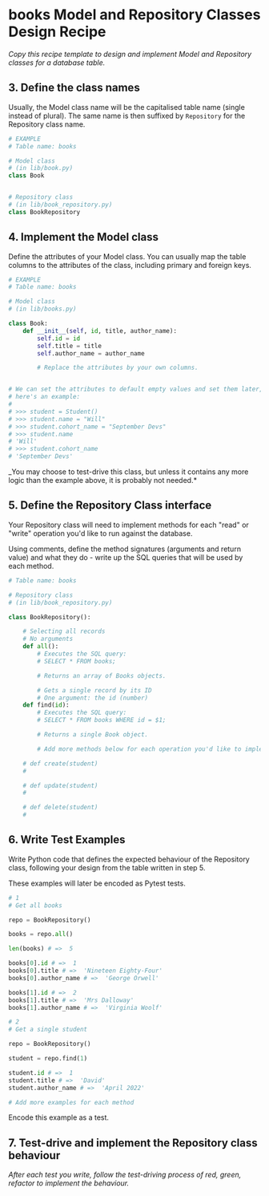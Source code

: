 # books Model and Repository Classes Design Recipe

_Copy this recipe template to design and implement Model and Repository classes for a database table._

## 3. Define the class names

Usually, the Model class name will be the capitalised table name (single instead of plural). The same name is then suffixed by `Repository` for the Repository class name.

```python
# EXAMPLE
# Table name: books

# Model class
# (in lib/book.py)
class Book


# Repository class
# (in lib/book_repository.py)
class BookRepository

```

## 4. Implement the Model class

Define the attributes of your Model class. You can usually map the table columns to the attributes of the class, including primary and foreign keys.

```python
# EXAMPLE
# Table name: books

# Model class
# (in lib/books.py)

class Book:
    def __init__(self, id, title, author_name):
        self.id = id
        self.title = title
        self.author_name = author_name

        # Replace the attributes by your own columns.


# We can set the attributes to default empty values and set them later,
# here's an example:
#
# >>> student = Student()
# >>> student.name = "Will"
# >>> student.cohort_name = "September Devs"
# >>> student.name
# 'Will'
# >>> student.cohort_name
# 'September Devs'

```

_You may choose to test-drive this class, but unless it contains any more logic than the example above, it is probably not needed.*

## 5. Define the Repository Class interface

Your Repository class will need to implement methods for each "read" or "write" operation you'd like to run against the database.

Using comments, define the method signatures (arguments and return value) and what they do - write up the SQL queries that will be used by each method.

```python
# Table name: books

# Repository class
# (in lib/book_repository.py)

class BookRepository():

    # Selecting all records
    # No arguments
    def all():
        # Executes the SQL query:
        # SELECT * FROM books;

        # Returns an array of Books objects.

        # Gets a single record by its ID
        # One argument: the id (number)
    def find(id):
        # Executes the SQL query:
        # SELECT * FROM books WHERE id = $1;

        # Returns a single Book object.

        # Add more methods below for each operation you'd like to implement.

    # def create(student)
    # 

    # def update(student)
    # 

    # def delete(student)
    # 

```

## 6. Write Test Examples

Write Python code that defines the expected behaviour of the Repository class, following your design from the table written in step 5.

These examples will later be encoded as Pytest tests.

```python
# 1
# Get all books

repo = BookRepository()

books = repo.all()

len(books) # =>  5

books[0].id # =>  1
books[0].title # =>  'Nineteen Eighty-Four'
books[0].author_name # =>  'George Orwell'

books[1].id # =>  2
books[1].title # =>  'Mrs Dalloway'
books[1].author_name # =>  'Virginia Woolf'

# 2
# Get a single student

repo = BookRepository()

student = repo.find(1)

student.id # =>  1
student.title # =>  'David'
student.author_name # =>  'April 2022'

# Add more examples for each method
```

Encode this example as a test.

## 7. Test-drive and implement the Repository class behaviour

_After each test you write, follow the test-driving process of red, green, refactor to implement the behaviour._
